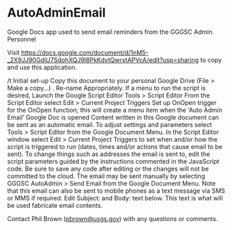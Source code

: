 # AutoAdminEmail
Google Docs app used to send email reminders from the GGGSC Admin. Personnel

Visit https://docs.google.com/document/d/1nM5-_2X9JJ90GdiU7SdohXQJ9I8PkKdvtQwrxtAPVcA/edit?usp=sharing to copy and use this application.

/t Initial set-up 
Copy this document to your personal Google Drive (File > Make a copy…) .
Re-name Appropriately.
If a menu to run the script is desired,
Launch the Google Script Editor Tools > Script Editor
From the  Script Editor select Edit > Current Project Triggers
Set up OnOpen trigger for the OnOpen function; this will create a menu item when the ‘Auto Admin Email’ Google Doc is opened
Content written in this Google document can be sent as an automatic email.
To adjust settings and parameters select Tools > Script Editor from the Google Document Menu.
In the Script Editor window select Edit > Current Project Triggers to set when and/or how the script is triggered to run (dates, times and/or actions that cause email to be sent).
To change things such as addresses the email is sent to, edit the script parameters guided by the instructions commented in the JavaScript code.  Be sure to save any code after editing or the changes will not be committed to the cloud.
The email may be sent manually by selecting GGGSC AutoAdmin > Send Email from the Google Document Menu.
Note that this email can also be sent to mobile phones as a text message via SMS or MMS if required.
Edit Subject: and Body: text below.  This text is what will be used fabricate email contents.

Contact Phil Brown (pbrown@usgs.gov) with any questions or comments.
